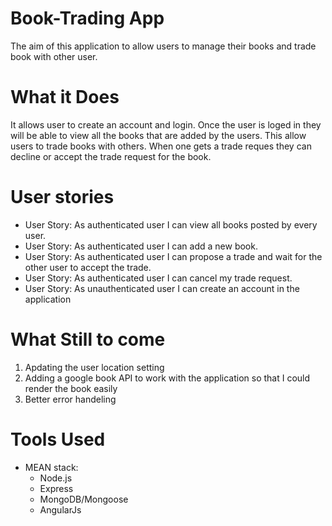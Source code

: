 # Book-Trading App
The aim of this application to allow users to manage their books and trade book with other user.

# What it Does
It allows user to create an account and login. Once the user is loged in they will be able to view all the books that are added by the users. This allow users to trade books with others. When one gets a trade reques they can decline or accept the trade request for the book.


# User stories 

* User Story: As authenticated user I can view all books posted by every user.
* User Story: As authenticated user I can add a new book.
* User Story: As authenticated user I can propose a trade and wait for the other user to accept the trade.
* User Story: As authenticated user I can cancel my trade request.
* User Story: As unauthenticated user I can create an account in the application


# What Still to come

1. Apdating the user location setting
2. Adding a google book API to work with the application so that I could render the book easily
3. Better error handeling

# Tools Used


* MEAN stack:
    * Node.js
    * Express
    * MongoDB/Mongoose
    * AngularJs
